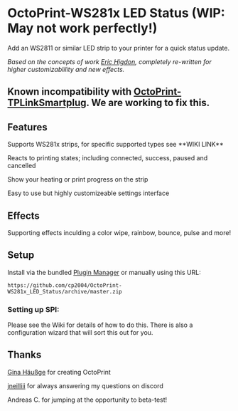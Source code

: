 # OctoPrint-WS281x LED Status (WIP: May not work perfectly!)

Add an WS2811 or similar LED strip to your printer for a quick status update.

_Based on the concepts of work [Eric Higdon](https://github.com/EricHigdon/OctoPrint-RGB_status), completely re-written for higher customizablility and new effects._

## Known incompatibility with [OctoPrint-TPLinkSmartplug](https://github.com/jneilliii/OctoPrint-TPLinkSmartplug). We are working to fix this.

## Features
Supports WS281x strips, for specific supported types see \*\*WIKI LINK\*\*

Reacts to printing states; including connected, success, paused and cancelled

Show your heating or print progress on the strip

Easy to use but highly customizeable settings interface

## Effects
Supporting effects inculding a color wipe, rainbow, bounce, pulse and more!

## Setup

Install via the bundled [Plugin Manager](https://docs.octoprint.org/en/master/bundledplugins/pluginmanager.html)
or manually using this URL:

    https://github.com/cp2004/OctoPrint-WS281x_LED_Status/archive/master.zip

### Setting up SPI:

Please see the Wiki for details of how to do this. There is also a configuration wizard that will sort this out for you.

## Thanks
[Gina Häußge](https://github.com/foosel) for creating OctoPrint

[jneilliii](https://github.com/jneilliii) for always answering my questions on discord

Andreas C. for jumping at the opportunity to beta-test!
